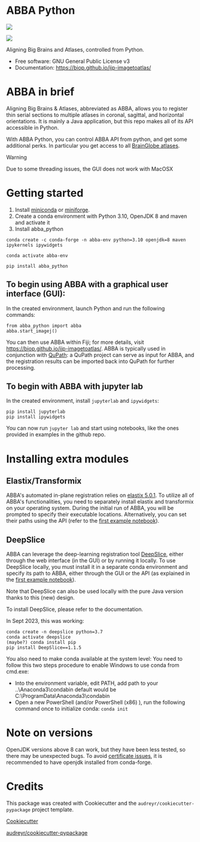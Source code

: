 
# ABBA Python

[![](https://img.shields.io/pypi/v/abba_python.svg)](https://pypi.python.org/pypi/abba_python)

[![](https://img.shields.io/travis/nicoKiaru/abba_python.svg)](https://travis-ci.com/nicoKiaru/abba_python)

Aligning Big Brains and Atlases, controlled from Python.

* Free software: GNU General Public License v3
* Documentation: https://biop.github.io/ijp-imagetoatlas/

# ABBA in brief

Aligning Big Brains & Atlases, abbreviated as ABBA, allows you to register thin serial sections to multiple atlases in coronal, sagittal, and horizontal orientations. It is mainly a Java application, but this repo makes all of its API accessible in Python.

With ABBA Python, you can control ABBA API from python, and get some additional perks. In particular you get access to all [BrainGlobe atlases](https://brainglobe.info/documentation/bg-atlasapi/usage/atlas-details.html).


> [!WARNING]
> Due to some threading issues, the GUI does not work with MacOSX

# Getting started

1. Install [miniconda](https://docs.conda.io/projects/miniconda/en/latest/miniconda-install.html) or [miniforge](https://github.com/conda-forge/miniforge).
2. Create a conda environment with Python 3.10, OpenJDK 8 and maven and activate it
3. Install abba_python
```
conda create -c conda-forge -n abba-env python=3.10 openjdk=8 maven ipykernels ipywidgets

conda activate abba-env

pip install abba_python
```


## To begin using ABBA with a graphical user interface (GUI):

In the created environment, launch Python and run the following commands:

```
from abba_python import abba
abba.start_imagej()
```

You can then use ABBA within Fiji; for more details, visit https://biop.github.io/ijp-imagetoatlas/.
ABBA is typically used in conjunction with [QuPath](https://qupath.github.io/): a QuPath project can serve as input for ABBA, and the registration results can be imported back into QuPath for further processing.

## To begin with ABBA with jupyter lab

In the created environment, install `jupyterlab` and `ipywidgets`:

```
pip install jupyterlab
pip install ipywidgets
```

You can now run `jupyter lab` and start using notebooks, like the ones provided in examples in the github repo.

# Installing extra modules

## Elastix/Transformix

ABBA's automated in-plane registration relies on [elastix 5.0.1](https://github.com/SuperElastix/elastix). To utilize all of ABBA's functionalities, you need to separately install elastix and transformix on your operating system. During the initial run of ABBA, you will be prompted to specify their executable locations. Alternatively, you can set their paths using the API (refer to the [first example notebook](example_notebooks/0.%20Register%20And%20Save%20State.ipynb)).

## DeepSlice

ABBA can leverage the deep-learning registration tool [DeepSlice](https://github.com/PolarBean/DeepSlice), either through the web interface (in the GUI) or by running it locally. To use DeepSlice locally, you must install it in a separate conda environment and specify its path to ABBA, either through the GUI or the API (as explained in the [first example notebook](example_notebooks/0.%20Register%20And%20Save%20State.ipynb)).

Note that DeepSlice can also be used locally with the pure Java version thanks to this (new) design.

To install DeepSlice, please refer to the documentation.

In Sept 2023, this was working:

```
conda create -n deepslice python=3.7
conda activate deepslice
(maybe?) conda install pip
pip install DeepSlice==1.1.5
```

You also need to make conda available at the system level:
You need to follow this two steps procedure to enable Windows to use conda from cmd.exe:
* Into the environment variable, edit PATH, add path to your ..\Anaconda3\condabin default would be C:\ProgramData\Anaconda3\condabin
* Open a new PowerShell (and/or PowerShell (x86) ), run the following command once to initialize conda:  `conda init`


# Note on versions

OpenJDK versions above 8 can work, but they have been less tested, so there may be unexpected bugs. To avoid [certificate issues](https://pyimagej.readthedocs.io/en/latest/Troubleshooting.html#unable-to-find-valid-certification-path), it is recommended to have openjdk installed from conda-forge.

# Credits

This package was created with Cookiecutter and the `audreyr/cookiecutter-pypackage` project template.

[Cookiecutter](https://github.com/audreyr/cookiecutter)

[audreyr/cookiecutter-pypackage](https://github.com/audreyr/cookiecutter-pypackage)
